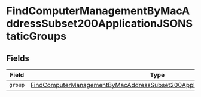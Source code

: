 # FindComputerManagementByMacAddressSubset200ApplicationJSONStaticGroups


## Fields

| Field                                                                                                                                                                                 | Type                                                                                                                                                                                  | Required                                                                                                                                                                              | Description                                                                                                                                                                           |
| ------------------------------------------------------------------------------------------------------------------------------------------------------------------------------------- | ------------------------------------------------------------------------------------------------------------------------------------------------------------------------------------- | ------------------------------------------------------------------------------------------------------------------------------------------------------------------------------------- | ------------------------------------------------------------------------------------------------------------------------------------------------------------------------------------- |
| `group`                                                                                                                                                                               | [FindComputerManagementByMacAddressSubset200ApplicationJSONStaticGroupsGroup](../../models/operations/findcomputermanagementbymacaddresssubset200applicationjsonstaticgroupsgroup.md) | :heavy_minus_sign:                                                                                                                                                                    | N/A                                                                                                                                                                                   |